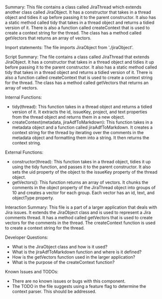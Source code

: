 Summary:
This file contains a class called JiraThread which extends another class called JiraObject. It has a constructor that takes in a thread object and tidies it up before passing it to the parent constructor. It also has a static method called tidy that takes in a thread object and returns a tidied version of it. There is also a function called createContext that is used to create a context string for the thread. The class has a method called getVectors that returns an array of vectors.

Import statements:
The file imports JiraObject from './jiraObject'.

Script Summary:
The file contains a class called JiraThread that extends JiraObject. It has a constructor that takes in a thread object and tidies it up before passing it to the parent constructor. It also has a static method called tidy that takes in a thread object and returns a tidied version of it. There is also a function called createContext that is used to create a context string for the thread. The class has a method called getVectors that returns an array of vectors.

Internal Functions:
- tidy(thread): This function takes in a thread object and returns a tidied version of it. It extracts the id, issueKey, project, and text properties from the thread object and returns them in a new object.
- createContext(metadata, jiraAdfToMarkdown): This function takes in a metadata object and a function called jiraAdfToMarkdown. It creates a context string for the thread by iterating over the comments in the metadata object and formatting them into a string. It then returns the context string.

External Functions:
- constructor(thread): This function takes in a thread object, tidies it up using the tidy function, and passes it to the parent constructor. It also sets the uid property of the object to the issueKey property of the thread object.
- getVectors(): This function returns an array of vectors. It chunks the comments in the object property of the JiraThread object into groups of 10 and creates a vector for each group. Each vector has an id, text, and objectType property.

Interaction Summary:
This file is a part of a larger application that deals with Jira issues. It extends the JiraObject class and is used to represent a Jira comments thread. It has a method called getVectors that is used to create vectors for the comments in the thread. The createContext function is used to create a context string for the thread.

Developer Questions:
- What is the JiraObject class and how is it used?
- What is the jiraAdfToMarkdown function and where is it defined?
- How is the getVectors function used in the larger application?
- What is the purpose of the createContext function?

Known Issues and TODOs:
- There are no known issues or bugs with this component.
- The TODO in the file suggests using a feature flag to determine the context parser. This should be addressed.